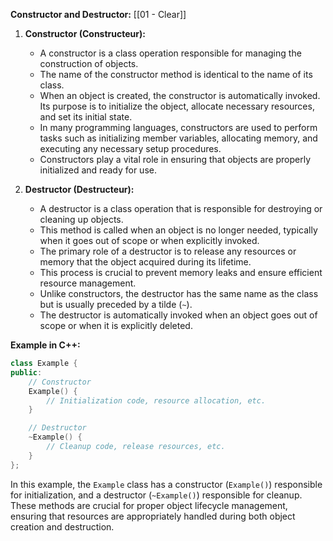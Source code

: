 **Constructor and Destructor:**
[[01 - Clear]]
1. **Constructor (Constructeur):**
   - A constructor is a class operation responsible for managing the construction of objects.
   - The name of the constructor method is identical to the name of its class.
   - When an object is created, the constructor is automatically invoked. Its purpose is to initialize the object, allocate necessary resources, and set its initial state.
   - In many programming languages, constructors are used to perform tasks such as initializing member variables, allocating memory, and executing any necessary setup procedures.
   - Constructors play a vital role in ensuring that objects are properly initialized and ready for use.

2. **Destructor (Destructeur):**
   - A destructor is a class operation that is responsible for destroying or cleaning up objects.
   - This method is called when an object is no longer needed, typically when it goes out of scope or when explicitly invoked.
   - The primary role of a destructor is to release any resources or memory that the object acquired during its lifetime.
   - This process is crucial to prevent memory leaks and ensure efficient resource management.
   - Unlike constructors, the destructor has the same name as the class but is usually preceded by a tilde (`~`).
   - The destructor is automatically invoked when an object goes out of scope or when it is explicitly deleted.

**Example in C++:**
```cpp
class Example {
public:
    // Constructor
    Example() {
        // Initialization code, resource allocation, etc.
    }

    // Destructor
    ~Example() {
        // Cleanup code, release resources, etc.
    }
};
```

In this example, the `Example` class has a constructor (`Example()`) responsible for initialization, and a destructor (`~Example()`) responsible for cleanup. These methods are crucial for proper object lifecycle management, ensuring that resources are appropriately handled during both object creation and destruction.